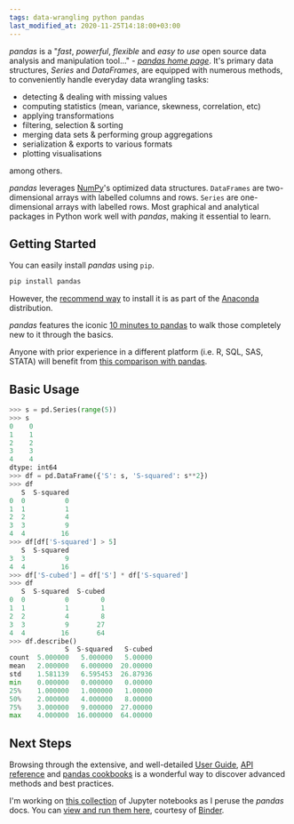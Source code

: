 ```yaml
---
tags: data-wrangling python pandas
last_modified_at: 2020-11-25T14:18:00+03:00
---
```

*pandas* is a "*fast*, *powerful*, *flexible* and *easy to use* open source data analysis and manipulation tool..." - *[pandas home page][1]*. It's primary data structures, *Series* and *DataFrames*, are equipped with numerous methods, to conveniently handle everyday data wrangling tasks:

- detecting & dealing with missing values
- computing statistics (mean, variance, skewness, correlation, etc)
- applying transformations
- filtering, selection & sorting
- merging data sets & performing group aggregations
- serialization & exports to various formats
- plotting visualisations

among others.

*pandas* leverages [NumPy][12]'s optimized data structures. `DataFrames` are two-dimensional arrays with labelled columns and rows. `Series` are one-dimensional arrays with labelled rows. Most graphical and analytical packages in Python work well with *pandas*, making it essential to learn.

## Getting Started

You can easily install *pandas* using `pip`.

```bash
pip install pandas
```

However, the [recommend way][2] to install it is as part of the [Anaconda][3] distribution.

*pandas* features the iconic [10 minutes to pandas][4] to walk those completely new to it through the basics.

Anyone with prior experience in a different platform (i.e. R, SQL, SAS, STATA) will benefit from [this comparison with pandas][5].

## Basic Usage

```python
>>> s = pd.Series(range(5))
>>> s
0    0
1    1
2    2
3    3
4    4
dtype: int64
>>> df = pd.DataFrame({'S': s, 'S-squared': s**2})
>>> df
   S  S-squared
0  0          0
1  1          1
2  2          4
3  3          9
4  4         16
>>> df[df['S-squared'] > 5]
   S  S-squared
3  3          9
4  4         16
>>> df['S-cubed'] = df['S'] * df['S-squared']
>>> df
   S  S-squared  S-cubed
0  0          0        0
1  1          1        1
2  2          4        8
3  3          9       27
4  4         16       64
>>> df.describe()
              S  S-squared   S-cubed
count  5.000000   5.000000   5.00000
mean   2.000000   6.000000  20.00000
std    1.581139   6.595453  26.87936
min    0.000000   0.000000   0.00000
25%    1.000000   1.000000   1.00000
50%    2.000000   4.000000   8.00000
75%    3.000000   9.000000  27.00000
max    4.000000  16.000000  64.00000
```

## Next Steps

Browsing through the extensive, and well-detailed [User Guide][6], [API reference][7] and [pandas cookbooks][8] is a wonderful way to discover advanced methods and best practices.

I'm working on [this collection][9] of Jupyter notebooks as I peruse the *pandas* docs. You can [view and run them here][10], courtesy of [Binder][11].

[1]: https://pandas.pydata.org
[2]: https://pandas.pydata.org/docs/getting_started/install.html
[3]: https://docs.continuum.io/anaconda/
[4]: https://pandas.pydata.org/docs/getting_started/10min.html
[5]: https://pandas.pydata.org/docs/getting_started/comparison/index.html
[6]: https://pandas.pydata.org/docs/user_guide/index.html
[7]: https://pandas.pydata.org/docs/reference/index.html
[8]: https://pandas.pydata.org/docs/user_guide/cookbook.html
[9]: https://github.com/Tim-Abwao/learning-pandas
[10]: https://mybinder.org/v2/gh/Tim-Abwao/learning-pandas/HEAD
[11]: https://mybinder.org
[12]: https://numpy.org
